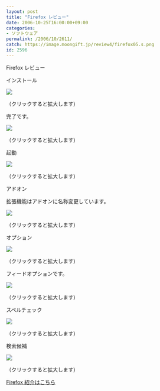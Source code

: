 ```yaml
---
layout: post
title: "Firefox レビュー"
date: 2006-10-25T16:00:00+09:00
categories:
- ソフトウェア
permalink: /2006/10/2611/
catch: https://image.moongift.jp/review4/firefox05.s.png
id: 2596
---
```

Firefox レビュー  
<!--more-->

インストール

  

[![](https://image.moongift.jp/review4/firefox01.s.png)](https://image.moongift.jp/review4/firefox01.png)  
  
（クリックすると拡大します)

  

完了です。

  

[![](https://image.moongift.jp/review4/firefox02.s.png)](https://image.moongift.jp/review4/firefox02.png)  
  
（クリックすると拡大します)

  

起動

  

[![](https://image.moongift.jp/review4/firefox03.s.png)](https://image.moongift.jp/review4/firefox03.png)  
  
（クリックすると拡大します)

  

アドオン

  

拡張機能はアドオンに名称変更しています。

  

[![](https://image.moongift.jp/review4/firefox04.s.png)](https://image.moongift.jp/review4/firefox04.png)  
  
（クリックすると拡大します)

  

オプション

  

[![](https://image.moongift.jp/review4/firefox05.s.png)](https://image.moongift.jp/review4/firefox05.png)  
  
（クリックすると拡大します)

  

フィードオプションです。

  

[![](https://image.moongift.jp/review4/firefox06.s.png)](https://image.moongift.jp/review4/firefox06.png)  
  
（クリックすると拡大します)

  

スペルチェック

  

[![](https://image.moongift.jp/review4/firefox07.s.png)](https://image.moongift.jp/review4/firefox07.png)  
  
（クリックすると拡大します)

  

検索候補

  

[![](https://image.moongift.jp/review4/firefox08.s.png)](https://image.moongift.jp/review4/firefox08.png)  
  
（クリックすると拡大します)

  

[Firefox 紹介はこちら](http://oss.moongift.jp/intro/i-2610.html)

